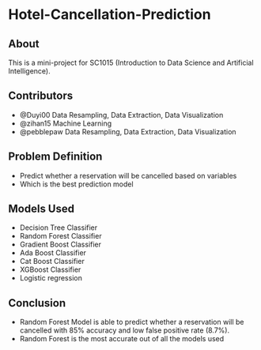 # Hotel-Cancellation-Prediction

## About
This is a mini-project for SC1015 (Introduction to Data Science and Artificial Intelligence).

## Contributors

- @Duyi00 Data Resampling, Data Extraction, Data Visualization
- @zihan15 Machine Learning
- @pebblepaw Data Resampling, Data Extraction, Data Visualization

## Problem Definition

- Predict whether a reservation will be cancelled based on variables
- Which is the best prediction model

## Models Used

- Decision Tree Classifier
- Random Forest Classifier
- Gradient Boost Classifier
- Ada Boost Classifier
- Cat Boost Classifier
- XGBoost Classifier
- Logistic regression

## Conclusion

- Random Forest Model is able to predict whether a reservation will be cancelled with 85% accuracy and low false positive rate (8.7%).
- Random Forest is the most accurate out of all the models used
